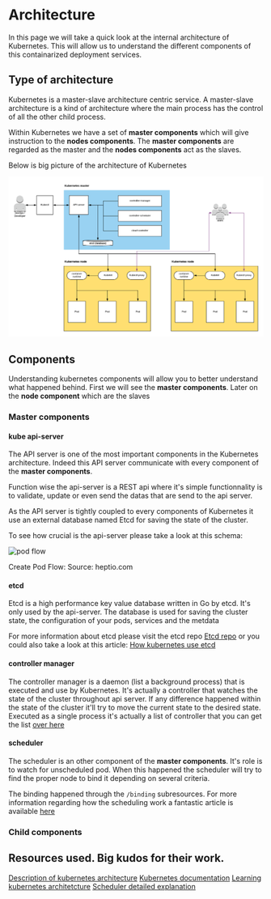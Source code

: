 # Architecture

In this page we will take a quick look at the internal architecture of Kubernetes. This will allow us to understand the different components of this containarized deployment services.

## Type of architecture

Kubernetes is a master-slave architecture centric service. A master-slave architecture is a kind of architecture where the main process has the control of all the other child process.

Within Kubernetes we have a set of **master components** which will give instruction to the **nodes components**. The **master components** are regarded as the master and the **nodes components** act as the slaves.

Below is big picture of the architecture of Kubernetes

![Kubernetes architecture](../img/architecture.png)

## Components

Understanding kubernetes components will allow you to better understand what happened behind. First we will see the **master components**. Later on the **node component** which are the slaves

### Master components

#### kube api-server

The API server is one of the most important components in the Kubernetes architecture. Indeed this API server communicate with every component of the **master components**.

Function wise the api-server is a REST api where it's simple functionnality is to validate, update or even send the datas that are send to the api server.

As the API server is tightly coupled to every components of Kubernetes it use an external database named Etcd for saving the state of the cluster.

To see how crucial is the api-server please take a look at this schema:

![pod flow](../img/podflow.png)

Create Pod Flow: Source: heptio.com

#### etcd

Etcd is a high performance key value database written in Go by etcd. It's only used by the api-server. The database is used for saving the cluster state, the configuration of your pods, services and the metdata 

For more information about etcd please visit the etcd repo [Etcd repo](https://github.com/etcd-io/etcd) or you could also take a look at this article: [How kubernetes use etcd](https://matthewpalmer.net/kubernetes-app-developer/articles/how-does-kubernetes-use-etcd.html)

#### controller manager

The controller manager is a daemon (list a background process) that is executed and use by Kubernetes. It's actually a controller that watches the state of the cluster throughout api server. If any difference happened within the state of the cluster it'll try to move the current state to the desired state. Executed as a single process it's actually a list of controller that you can get the list [over here](https://github.com/kubernetes/kubernetes/blob/7c75723867e9e431da323b8cc410bab928cada17/cmd/kube-controller-manager/app/controllermanager.go#L330)

#### scheduler

The scheduler is an other component of the **master components**. It's role is to watch for unscheduled pod. When this happened the scheduler will try to find the proper node to bind it depending on several criteria.

The binding happened through the ```/binding``` subresources. For more information regarding how the scheduling work a fantastic article is available [here](https://kublr.com/blog/implementing-advanced-scheduling-techniques-with-kubernetes/)

### Child components

## Resources used. Big kudos for their work.

[Description of kubernetes architecture](https://elastisys.com/wp-content/uploads/2018/01/kubernetes-ha-setup.pdf?x83281)
[Kubernetes documentation](https://kubernetes.io/docs/concepts/overview/components/)
[Learning kubernetes architetcture](https://medium.com/jorgeacetozi/kubernetes-master-components-etcd-api-server-controller-manager-and-scheduler-3a0179fc8186)
[Scheduler detailed explanation](https://kublr.com/blog/implementing-advanced-scheduling-techniques-with-kubernetes/)






